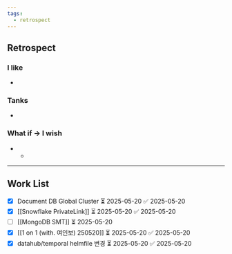 ```yaml
---
tags:
  - retrospect
---
```

## Retrospect
### I like
- 
### Tanks
- 
### What if -> I wish
- 
	- 
---
## Work List
- [x] Document DB Global Cluster ⏳ 2025-05-20 ✅ 2025-05-20
- [x] [[Snowflake PrivateLink]] ⏳ 2025-05-20 ✅ 2025-05-20
- [ ] [[MongoDB SMT]] ⏳ 2025-05-20 
- [x] [[1 on 1 (with. 여인보) 250520]] ⏳ 2025-05-20 ✅ 2025-05-20
- [x] datahub/temporal helmfile 변경 ⏳ 2025-05-20 ✅ 2025-05-20
